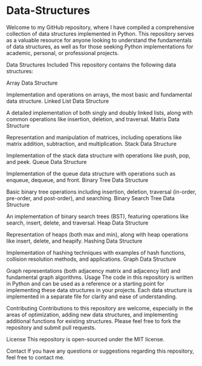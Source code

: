 # Data-Structures

Welcome to my GitHub repository, where I have compiled a comprehensive collection of data structures implemented in Python. This repository serves as a valuable resource for anyone looking to understand the fundamentals of data structures, as well as for those seeking Python implementations for academic, personal, or professional projects.

Data Structures Included
This repository contains the following data structures:

Array Data Structure

Implementation and operations on arrays, the most basic and fundamental data structure.
Linked List Data Structure

A detailed implementation of both singly and doubly linked lists, along with common operations like insertion, deletion, and traversal.
Matrix Data Structure

Representation and manipulation of matrices, including operations like matrix addition, subtraction, and multiplication.
Stack Data Structure

Implementation of the stack data structure with operations like push, pop, and peek.
Queue Data Structure

Implementation of the queue data structure with operations such as enqueue, dequeue, and front.
Binary Tree Data Structure

Basic binary tree operations including insertion, deletion, traversal (in-order, pre-order, and post-order), and searching.
Binary Search Tree Data Structure

An implementation of binary search trees (BST), featuring operations like search, insert, delete, and traversal.
Heap Data Structure

Representation of heaps (both max and min), along with heap operations like insert, delete, and heapify.
Hashing Data Structure

Implementation of hashing techniques with examples of hash functions, collision resolution methods, and applications.
Graph Data Structure

Graph representations (both adjacency matrix and adjacency list) and fundamental graph algorithms.
Usage
The code in this repository is written in Python and can be used as a reference or a starting point for implementing these data structures in your projects. Each data structure is implemented in a separate file for clarity and ease of understanding.

Contributing
Contributions to this repository are welcome, especially in the areas of optimization, adding new data structures, and implementing additional functions for existing structures. Please feel free to fork the repository and submit pull requests.

License
This repository is open-sourced under the MIT license.

Contact
If you have any questions or suggestions regarding this repository, feel free to contact me.

